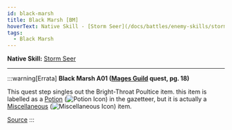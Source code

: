 ```yaml
---
id: black-marsh
title: Black Marsh [BM]
hoverText: Native Skill - [Storm Seer](/docs/battles/enemy-skills/storm-seer)
tags:
  - Black Marsh
---
```


**Native Skill:** [Storm Seer](/docs/battles/enemy-skills/storm-seer)

---

:::warning[Errata]
**Black Marsh A01 ([Mages Guild](/docs/campaign/guilds/mages-guild) quest, pg. 18)**

This quest step singles out the Bright-Throat Poultice item. this item is labelled as a [Potion](/docs/adventurer/items/types/potion) (<img src="/icons/potion.svg" alt="Potion Icon" class="icon-svg" />) in the gazetteer, but it is actually a [Miscellaneous](/docs/adventurer/items/types/miscellaneous) (<img src="/icons/miscellaneous.svg" alt="Miscellaneous Icon" class="icon-svg" />) item.

<a href="https://support.chiptheorygames.com/support/solutions/articles/33000292580" target="_blank">Source</a>
:::
